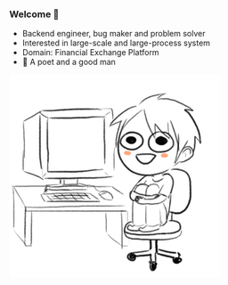 ### Welcome 👋
- Backend engineer, bug maker and problem solver
- Interested in large-scale and large-process system
- Domain: Financial Exchange Platform 
- 🤔 A poet and a good man

![puppies running](https://github.com/puertigris/puertigris/raw/main/roted.gif)
